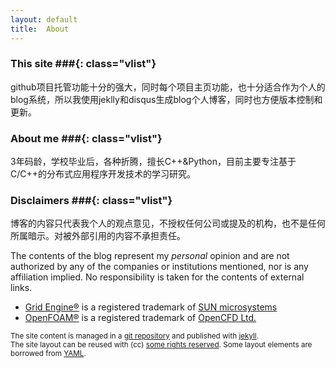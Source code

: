 ```yaml
---
layout: default
title:  About
---
```


### This site ###{: class="vlist"}

github项目托管功能十分的强大，同时每个项目主页功能，也十分适合作为个人的blog系统，所以我使用jeklly和disqus生成blog个人博客，同时也方便版本控制和更新。

### About me ###{: class="vlist"}

3年码龄，学校毕业后，各种折腾，擅长C++&Python，目前主要专注基于C/C++的分布式应用程序开发技术的学习研究。

### Disclaimers ###{: class="vlist"}

博客的内容只代表我个人的观点意见，不授权任何公司或提及的机构，也不是任何所属暗示。对被外部引用的内容不承担责任。

The contents of the blog represent my *personal* opinion and are not
authorized by any of the companies or institutions mentioned, nor is any
affiliation implied. No responsibility is taken for the contents of
external links.

- [Grid Engine&reg;](http://gridengine.sunsource.net/) is a registered
  trademark of [SUN microsystems](http://www.sun.com/)
- [OpenFOAM&reg;](http://www.openfoam.com/) is a registered trademark
  of [OpenCFD Ltd.](http://www.openfoam.com/about/)

<small class="meta final">
The site content is managed in a
<a href="http://github.com/olesenm/olesenm.github.io">git repository</a>
and published with <a href="http://jekyllrb.com">jekyll</a>.
<br/>The site layout can be reused with (cc)
<a href="http://creativecommons.org/licenses/by-sa/3.0/">some rights reserved</a>.
Some layout elements are borrowed from <a href="http://www.yaml.de/en/">YAML</a>.
</small>

